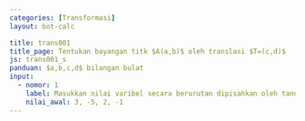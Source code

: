 ```yaml
---
categories: [Transformasi]
layout: bot-calc

title: trans001
title_page: Tentukan bayangan titk $A(a,b)$ oleh translasi $T=(c,d)$
js: trans001_s
panduan: $a,b,c,d$ bilangan bulat
input:
  - nomor: 1
    label: Masukkan nilai varibel secara berurutan dipisahkan oleh tanda koma
    nilai_awal: 3, -5, 2, -1
---
```

